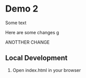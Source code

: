 # Demo 2

Some text

Here are some changes
g

ANOTTHER CHANGE


## Local Development

1. Open index.html in your browser